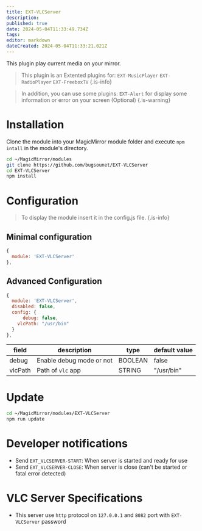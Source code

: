 ```yaml
---
title: EXT-VLCServer
description: 
published: true
date: 2024-05-04T11:33:49.734Z
tags: 
editor: markdown
dateCreated: 2024-05-04T11:33:21.021Z
---
```


This plugin play current media on your mirror.

> This plugin is an Extented plugins for:
>  `EXT-MusicPlayer`
>  `EXT-RadioPlayer`
>  `EXT-FreeboxTV`
{.is-info}


> In addition, you can use some plugins:
> `EXT-Alert` for display some information or error on your screen (Optional)
{.is-warning}


# Installation

Clone the module into your MagicMirror module folder and execute `npm intall` in the module's directory.

```sh
cd ~/MagicMirror/modules
git clone https://github.com/bugsounet/EXT-VLCServer
cd EXT-VLCServer
npm install
```

# Configuration
> To display the module insert it in the config.js file.
{.is-info}

## Minimal configuration

```js
{
  module: 'EXT-VLCServer'
},
```

## Advanced Configuration

```js
{
  module: 'EXT-VLCServer',
  disabled: false,
  config: {
	  debug: false,
    vlcPath: "/usr/bin"
  }
},
```

|field  | description | type | default value
|---|---|---|---
|debug | Enable debug mode or not | BOOLEAN | false
|vlcPath | Path of `vlc` app | STRING | "/usr/bin"

# Update

```sh
cd ~/MagicMirror/modules/EXT-VLCServer
npm run update
```

# Developer notifications

 * Send `EXT_VLCSERVER-START`: When server is started and ready for use
 * Send `EXT_VLCSERVER-CLOSE`: When server is close (can't be started or fatal error detected)
 
# VLC Server Specifications

 * This server use `http` protocol on `127.0.0.1` and `8082` port with `EXT-VLCServer` password